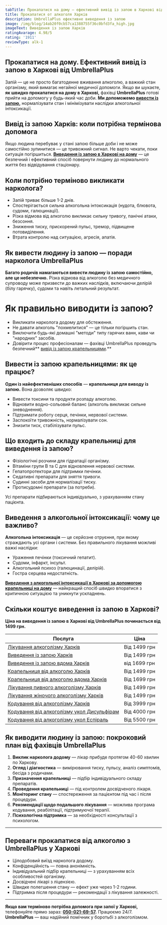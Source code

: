```yaml
---
tabTitle: Прокапатися на дому — ефективний вивід із запою в Харкові від UmbrellaPlus
title: Прокапатися от алкоголя Харків
description: UmbrellaPlus ефективне виведення із запою
image: /img/blog/14ab20f0cb57ca1388755f36c0bfd3fa_high.jpg
imageText: Виведення із запою Харків
ratingAvarage: 4.98/5
rating: '1911'
reviewType: alk-1
---
```


## Прокапатися на дому. Ефективний вивід із запою в Харкові від UmbrellaPlus

Запій — це не просто багатоденне вживання алкоголю, а важкий стан організму, який вимагає негайної медичної допомоги. Якщо ви шукаєте, **як швидко прокапатися на дому в Харкові,** фахівці **UmbrellaPlus** готові прийти на допомогу у будь-який час доби. **Ми допоможемо [вивести із запою](https://umbrella-plus.com.ua/uk/kharkiv/vivod-iz-zapoia-kharkiv-ua/),** нормалізувати стан і мінімізувати наслідки алкогольної інтоксикації.

## Вивід із запою Харків: коли потрібна термінова допомога

Якщо людина перебуває у стані запою більше доби і не може самостійно зупинитися — це тривожний сигнал. Не варто чекати, поки ситуація погіршиться. **[Виведення із запою в Харкові на дому](https://umbrella-plus.com.ua/uk/kharkiv/vivod-iz-zapoia-na-domy-kharkiv-ua/)** — це безпечний і ефективний спосіб повернути людину до нормального життя без відвідування стаціонару.

## Коли потрібно терміново викликати нарколога?

* Запій триває більше 1-2 днів.
* Спостерігається сильна алкогольна інтоксикація (нудота, блювота, судоми, галюцинації).
* Різка відмова від алкоголю викликає сильну тривогу, панічні атаки, безсоння.
* Зниження тиску, прискорений пульс, тремор, підвищене потовиділення.
* Втрата контролю над ситуацією, агресія, апатія.

## Як вивести людину із запою — поради нарколога UmbrellaPlus

**Багато родичів намагаються вивести людину із запою самостійно,** **але це небезпечно.** Різка відмова від алкоголю без медичного супроводу може призвести до важких наслідків, включаючи делірій (білу гарячку), судоми та навіть летальний результат.

# Як правильно виводити із запою?

* Викликати нарколога додому для обстеження.
* Не давати алкоголь "похмелитися" — це тільки погіршить стан.
* Виключити будь-які домашні "методи" типу гарячих ванн, кави чи "народних" засобів.
* Довірити процес професіоналам — фахівці UmbrellaPlus проведуть безпечний\*\* [вивід із запою крапельницями](https://umbrella-plus.com.ua/uk/kharkiv/kapelnica_ot_alkogola_kharkiv-ua/).\*\*

## Вивести із запою крапельницями: як це працює?

**Один із найефективніших способів** — **крапельниця для виводу із запою.** Вона дозволяє швидко:

* Вивести токсини та продукти розпаду алкоголю.
* Відновити водно-сольовий баланс (алкоголь викликає сильне зневоднення).
* Підтримати роботу серця, печінки, нервової системи.
* Заспокоїти тривожність, нормалізувати сон.
* Знизити тиск, стабілізувати пульс.

## Що входить до складу крапельниці для виведення із запою?

* Фізіологічні розчини для гідратації організму.
* Вітаміни групи B та C для відновлення нервової системи.
* Гепатопротектори для підтримки печінки.
* Седативні препарати для зняття тривоги.
* Судинні засоби для нормалізації тиску.
* Протисудомні препарати (за потреби).

Усі препарати підбираються індивідуально, з урахуванням стану пацієнта.

## Виведення з алкогольної інтоксикації: чому це важливо?

**Алкогольна інтоксикація** — це серйозне отруєння, при якому страждають усі органи і системи. Без правильного лікування можливі важкі наслідки:

* Ураження печінки (токсичний гепатит).
* Судоми, інфаркт, інсульт.
* Алкогольний психоз (галюцинації, делірій).
* Гостра серцева недостатність.

**[Виведення з алкогольної інтоксикації в Харкові за допомогою крапельниці на дому](https://umbrella-plus.com.ua/uk/kharkiv/vivod-iz-zapoia-na-domy-kharkiv-ua/)** — найкращий спосіб швидко впоратися з критичною ситуацією та уникнути ускладнень.

## Скільки коштує виведення із запою в Харкові?

**Ціна на виведення із запою в Харкові від UmbrellaPlus починається від 1499 грн.**

| Послуга                                                                                                                             | Ціна         |
| ----------------------------------------------------------------------------------------------------------------------------------- | ------------ |
| [Лікування алкоголізму Харків](https://umbrella-plus.com.ua/uk/kharkiv/lechenie-alkogolizma-kharkiv-ua/)                            | Від 1499 грн |
| [Виведення із запою Харків](https://umbrella-plus.com.ua/uk/kharkiv/vivod-iz-zapoia-kharkiv-ua/)                                    | Від 1499 грн |
| [Виведення із запою вдома Харків](https://umbrella-plus.com.ua/uk/kharkiv/vivod-iz-zapoia-na-domy-kharkiv-ua/)                      | від 1699 грн |
| [Крапельниця від алкоголю Харків](https://umbrella-plus.com.ua/uk/kharkiv/kapelnica_ot_alkogola_kharkiv-ua/)                        | Від 1499 грн |
| [Крапельниця від алкоголю вдома Харків](https://umbrella-plus.com.ua/uk/kharkiv/kapelnica_ot_alkogola_na_domy_kharkiv_ua/)          | Від 1699 грн |
| [Лікування пивного алкоголізму Харків](https://umbrella-plus.com.ua/uk/kharkiv/lechenie-pivnogo-alkogolizma-kharkiv-ua/)            | Від 1499 грн |
| [Лікування жіночого алкоголізму Харків](https://umbrella-plus.com.ua/uk/kharkiv/lechenie-jenskogo-alkogolizma-kharkiv-ua/)          | Від 1499 грн |
| [Кодування від алкоголізму Харків](https://umbrella-plus.com.ua/uk/kharkiv/kodirovka-ot-alkogolia-kharkiv-ua/)                      | Від 3999 грн |
| [Кодування від алкоголізму укол Дисульфірам](https://umbrella-plus.com.ua/uk/kharkiv/kodirovka-ot-alkogolia-disulfiram-kharkiv-ua/) | Від 4000 грн |
| [Кодування від алкоголізму укол Еспіраль](https://umbrella-plus.com.ua/uk/kharkiv/kodirovka-ot-alkogolizma-espiarl-kharkiv-ua/)     | Від 5500 грн |

## Як виводити людину із запою: покроковий план від фахівців UmbrellaPlus

1. **Виклик нарколога додому** — лікар прибуде протягом 40-60 хвилин по Харкову.
2. **Огляд і діагностика** — вимірювання тиску, пульсу, аналіз симптомів, бесіда з родичами.
3. **Призначення крапельниці** — підбір індивідуального складу препаратів.
4. **Проведення крапельниці** — під контролем досвідченого лікаря.
5. **Моніторинг стану** — спостереження за пацієнтом під час і після процедури.
6. **Рекомендації щодо подальшого лікування** — можлива програма кодування, реабілітації, підтримуючої терапії.
7. **Психологічна підтримка** — за необхідності консультації з психологом.

***

## Переваги прокапатися від алкоголю з UmbrellaPlus у Харкові

* Цілодобовий виїзд нарколога додому.
* Конфіденційність — повна анонімність.
* Індивідуальний підбір крапельниці — з урахуванням всіх особливостей організму.
* Досвідчені лікарі з ліцензією.
* Швидке полегшення стану — ефект уже через 1-2 години.
* Підтримка після процедури — рекомендації з лікування залежності.

***

**Якщо вам терміново потрібна допомога при запої у Харкові,** телефонуйте прямо зараз: **[050-021-69-57](tel:0500216957).** Працюємо 24/7.
**UmbrellaPlus** — ваш надійний помічник у боротьбі з алкоголізмом.
